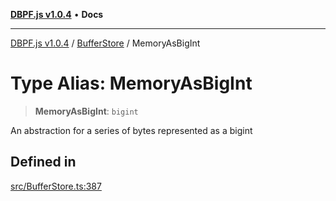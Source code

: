 [**DBPF.js v1.0.4**](../../README.md) • **Docs**

***

[DBPF.js v1.0.4](../../README.md) / [BufferStore](../README.md) / MemoryAsBigInt

# Type Alias: MemoryAsBigInt

> **MemoryAsBigInt**: `bigint`

An abstraction for a series of bytes represented as a bigint

## Defined in

[src/BufferStore.ts:387](https://github.com/anonhostpi/DBPF.js/blob/5970b3db05862f3a4fc27886740f0325e027cf60/src/BufferStore.ts#L387)
